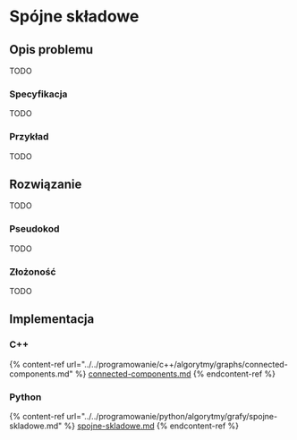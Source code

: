 # Spójne składowe

## Opis problemu

TODO

### Specyfikacja

TODO

### Przykład

TODO

## Rozwiązanie

TODO

### Pseudokod

TODO

### Złożoność

TODO

## Implementacja

### C++

{% content-ref url="../../programowanie/c++/algorytmy/graphs/connected-components.md" %}
[connected-components.md](../../programowanie/c++/algorytmy/graphs/connected-components.md)
{% endcontent-ref %}

### Python

{% content-ref url="../../programowanie/python/algorytmy/grafy/spojne-skladowe.md" %}
[spojne-skladowe.md](../../programowanie/python/algorytmy/grafy/spojne-skladowe.md)
{% endcontent-ref %}
